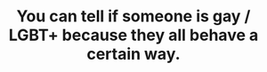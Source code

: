 ---
layout: myth
type: Stereotype
title: You can tell if someone is gay / LGBT+ because they all behave a certain way.
short: Sometimes you might successfully guess a person’s sexual orientation by their appearance or mannerisms. But a lot of the time you’d be mistaken, so your impression is only a&nbsp;guess.
tags: Gay
---